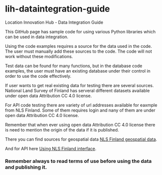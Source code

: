 # lih-dataintegration-guide
Location Innovation Hub - Data Integration Guide

This GitHub page has sample code for using various Python libraries which can be used in data integration.

Using the code examples requires a source for the data used in the code. The user must manually add these sources to the code. The code will not work without these modifications.

Test data can be found for many functions, but in the database code examples, the user must have an existing database under their control in order to use the code effectively.

If user wants to get real existing data for testing there are several sources. National Land Survey of Finland has serveral different datasets available under open data Attribution CC 4.0 license.

For API code testing there are variety of url addresses available for eaxmple from NLS Finland. Some of them requires login and nany of them are under open data Attribution CC 4.0 license.

Remember that when ever using open data Attribution CC 4.0 license there is need to mention the origin of the data if it is published.


There you can find sources for geospatial data [NLS Finland geospatial data](https://asiointi.maanmittauslaitos.fi/karttapaikka/tiedostopalvelu).

And for API here [Using NLS Finland interface](https://www.maanmittauslaitos.fi/en/maps-and-spatial-data/datasets-and-interfaces/general-information-about-interface-services).

### **Remember always to read terms of use before using the data and publishing it.**